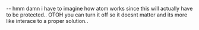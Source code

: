 -- hmm damn i have to imagine how atom works since this will actually have to be protected.. OTOH you can turn it off so it doesnt matter and its more like interace to a proper solution.. 
